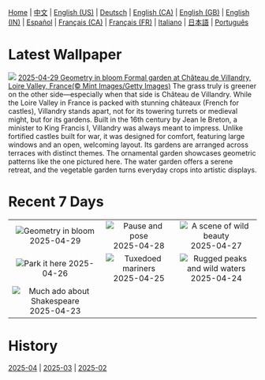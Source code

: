 [Home](../README.md) | [中文](zh-CN.md) | [English (US)](en-US.md) | [Deutsch](de-DE.md) | [English (CA)](en-CA.md) | [English (GB)](en-GB.md) | [English (IN)](en-IN.md) | [Español](es-ES.md) | [Français (CA)](fr-CA.md) | [Français (FR)](fr-FR.md) | [Italiano](it-IT.md) | [日本語](ja-JP.md) | [Português](pt-BR.md)

# Latest Wallpaper
![](https://www.bing.com/th?id=OHR.GardensVillandry_EN-US3529015856_UHD.jpg)
[2025-04-29 Geometry in bloom Formal garden at Château de Villandry, Loire Valley, France(© Mint Images/Getty Images)](https://www.bing.com/th?id=OHR.GardensVillandry_EN-US3529015856_UHD.jpg)
The grass truly is greener on the other side—especially when that side is Château de Villandry. While the Loire Valley in France is packed with stunning châteaux (French for castles), Villandry stands apart, not for its towering turrets or medieval might, but for its gardens. Built in the 16th century by Jean le Breton, a minister to King Francis I, Villandry was always meant to impress. Unlike fortified castles built for war, it was designed for comfort, featuring large windows and an open, welcoming layout. Its gardens are arranged across terraces with distinct themes. The ornamental garden showcases geometric patterns like the one pictured here. The water garden offers a serene retreat, and the vegetable garden turns everyday crops into artistic displays.

# Recent 7 Days
|  |  |  |
|:---:|:---:|:---:|
| ![](https://www.bing.com/th?id=OHR.GardensVillandry_EN-US3529015856_400x240.jpg "Geometry in bloom") 2025-04-29 | ![](https://www.bing.com/th?id=OHR.OrangeImpala_EN-US3494359572_400x240.jpg "Pause and pose") 2025-04-28 | ![](https://www.bing.com/th?id=OHR.KilaueaCaldera_EN-US7764962675_400x240.jpg "A scene of wild beauty") 2025-04-27 |
| ![](https://www.bing.com/th?id=OHR.RedwoodGrove_EN-US3412092024_400x240.jpg "Park it here") 2025-04-26 | ![](https://www.bing.com/th?id=OHR.MagellanicPenguin_EN-US3332048594_400x240.jpg "Tuxedoed mariners") 2025-04-25 | ![](https://www.bing.com/th?id=OHR.KenaiSpires_EN-US3294247007_400x240.jpg "Rugged peaks and wild waters") 2025-04-24 |
| ![](https://www.bing.com/th?id=OHR.GlobeTheatre_EN-US3262022178_400x240.jpg "Much ado about Shakespeare") 2025-04-23 |  |  |

# History
[2025-04](../archives/wallpaper/en-US/w_2025_04.md) | [2025-03](../archives/wallpaper/en-US/w_2025_03.md) | [2025-02](../archives/wallpaper/en-US/w_2025_02.md)
